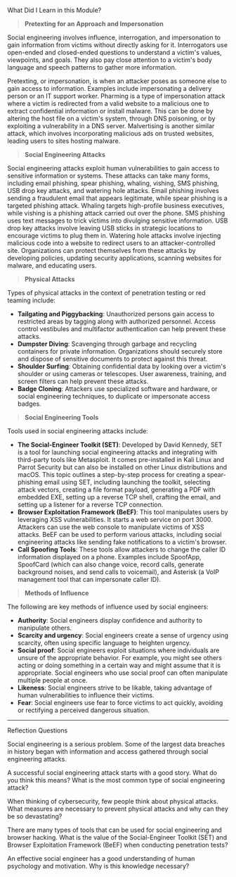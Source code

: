 What Did I Learn in this Module?

> **Pretexting for an Approach and Impersonation**

Social engineering involves influence, interrogation, and impersonation to gain information from victims without directly asking for it. Interrogators use open-ended and closed-ended questions to understand a victim's values, viewpoints, and goals. They also pay close attention to a victim's body language and speech patterns to gather more information.

Pretexting, or impersonation, is when an attacker poses as someone else to gain access to information. Examples include impersonating a delivery person or an IT support worker. Pharming is a type of impersonation attack where a victim is redirected from a valid website to a malicious one to extract confidential information or install malware. This can be done by altering the host file on a victim's system, through DNS poisoning, or by exploiting a vulnerability in a DNS server. Malvertising is another similar attack, which involves incorporating malicious ads on trusted websites, leading users to sites hosting malware.

> **Social Engineering Attacks**

Social engineering attacks exploit human vulnerabilities to gain access to sensitive information or systems. These attacks can take many forms, including email phishing, spear phishing, whaling, vishing, SMS phishing, USB drop key attacks, and watering hole attacks. Email phishing involves sending a fraudulent email that appears legitimate, while spear phishing is a targeted phishing attack. Whaling targets high-profile business executives, while vishing is a phishing attack carried out over the phone. SMS phishing uses text messages to trick victims into divulging sensitive information. USB drop key attacks involve leaving USB sticks in strategic locations to encourage victims to plug them in. Watering hole attacks involve injecting malicious code into a website to redirect users to an attacker-controlled site. Organizations can protect themselves from these attacks by developing policies, updating security applications, scanning websites for malware, and educating users.

> **Physical Attacks**

Types of physical attacks in the context of penetration testing or red teaming include:

- **Tailgating and Piggybacking**: Unauthorized persons gain access to restricted areas by tagging along with authorized personnel. Access control vestibules and multifactor authentication can help prevent these attacks.
- **Dumpster Diving**: Scavenging through garbage and recycling containers for private information. Organizations should securely store and dispose of sensitive documents to protect against this threat.
- **Shoulder Surfing**: Obtaining confidential data by looking over a victim's shoulder or using cameras or telescopes. User awareness, training, and screen filters can help prevent these attacks.
- **Badge Cloning**: Attackers use specialized software and hardware, or social engineering techniques, to duplicate or impersonate access badges.

> **Social Engineering Tools**

Tools used in social engineering attacks include:

- **The Social-Engineer Toolkit (SET)**: Developed by David Kennedy, SET is a tool for launching social engineering attacks and integrating with third-party tools like Metasploit. It comes pre-installed in Kali Linux and Parrot Security but can also be installed on other Linux distributions and macOS. This topic outlines a step-by-step process for creating a spear-phishing email using SET, including launching the toolkit, selecting attack vectors, creating a file format payload, generating a PDF with embedded EXE, setting up a reverse TCP shell, crafting the email, and setting up a listener for a reverse TCP connection.
- **Browser Exploitation Framework (BeEF)**: This tool manipulates users by leveraging XSS vulnerabilities. It starts a web service on port 3000. Attackers can use the web console to manipulate victims of XSS attacks. BeEF can be used to perform various attacks, including social engineering attacks like sending fake notifications to a victim's browser.
- **Call Spoofing Tools**: These tools allow attackers to change the caller ID information displayed on a phone. Examples include SpoofApp, SpoofCard (which can also change voice, record calls, generate background noises, and send calls to voicemail), and Asterisk (a VoIP management tool that can impersonate caller ID).

> **Methods of Influence**

The following are key methods of influence used by social engineers:

- **Authority**: Social engineers display confidence and authority to manipulate others.
- **Scarcity and urgency**: Social engineers create a sense of urgency using scarcity, often using specific language to heighten urgency.
- **Social proof**: Social engineers exploit situations where individuals are unsure of the appropriate behavior. For example, you might see others acting or doing something in a certain way and might assume that it is appropriate. Social engineers who use social proof can often manipulate multiple people at once.
- **Likeness**: Social engineers strive to be likable, taking advantage of human vulnerabilities to influence their victims.
- **Fear**: Social engineers use fear to force victims to act quickly, avoiding or rectifying a perceived dangerous situation.

---

Reflection Questions

Social engineering is a serious problem. Some of the largest data breaches in history began with information and access gathered through social engineering attacks.

A successful social engineering attack starts with a good story. What do you think this means? What is the most common type of social engineering attack?

When thinking of cybersecurity, few people think about physical attacks. What measures are necessary to prevent physical attacks and why can they be so devastating?

There are many types of tools that can be used for social engineering and browser hacking. What is the value of the Social-Engineer Toolkit (SET) and Browser Exploitation Framework (BeEF) when conducting penetration tests?

An effective social engineer has a good understanding of human psychology and motivation. Why is this knowledge necessary?

